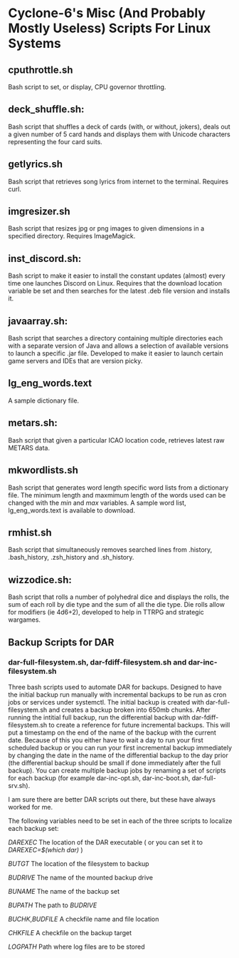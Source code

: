 # Cyclone-6's Misc (And Probably Mostly Useless) Scripts For Linux Systems

## cputhrottle.sh

Bash script to set, or display, CPU governor throttling.

## deck_shuffle.sh:

Bash script that shuffles a deck of cards (with, or without, jokers), deals out a given number of 5 card hands and displays them with Unicode characters representing the four card suits.

## getlyrics.sh

Bash script that retrieves song lyrics from internet to the terminal. Requires curl.

## imgresizer.sh

Bash script that resizes jpg or png images to given dimensions in a specified directory. Requires ImageMagick.

## inst_discord.sh:

Bash script to make it easier to install the constant updates (almost) every time one launches Discord on Linux. Requires that the download location variable be set and then searches for the latest .deb file version and installs it.

## javaarray.sh:

Bash script that searches a directory containing multiple directories each with a separate version of Java and allows a selection of available versions to launch a specific .jar file. Developed to make it easier to launch certain game servers and IDEs that are version picky.

## lg_eng_words.text

A sample dictionary file.

## metars.sh:

Bash script that given a particular ICAO location code, retrieves latest raw METARS data.

## mkwordlists.sh

Bash script that generates word length specific word lists from a dictionary file. The minimum length and maxmimum length of the words used can be changed with the _min_ and _max_ variables. A sample word list, lg_eng_words.text is available to download.

## rmhist.sh

Bash script that simultaneously removes searched lines from .history, .bash_history, .zsh_history and .sh_history.

## wizzodice.sh:

Bash script that rolls a number of polyhedral dice and displays the rolls, the sum of each roll by die type and the sum of all the die type. Die rolls allow for modifiers (ie 4d6+2), developed to help in TTRPG and strategic wargames.

## Backup Scripts for DAR

### dar-full-filesystem.sh, dar-fdiff-filesystem.sh and dar-inc-filesystem.sh

Three bash scripts used to automate DAR for backups. Designed to have the initial backup run manually with incremental backups to be run as cron jobs or services under systemctl. The initial backup is created with dar-full-filesystem.sh and creates a backup broken into 650mb chunks. After running the intitial full backup, run the differential backup with dar-fdiff-filesystem.sh to create a reference for future incremental backups. This will put a timestamp on the end of the name of the backup with the current date. Because of this you either have to wait a day to run your first scheduled backup or you can run your first incremental backup immediately by changing the date in the name of the differential backup to the day prior (the differential backup should be small if done immediately after the full backup). You can create multiple backup jobs by renaming a set of scripts for each backup (for example dar-inc-opt.sh, dar-inc-boot.sh, dar-full-srv.sh).

I am sure there are better DAR scripts out there, but these have always worked for me.

The following variables need to be set in each of the three scripts to localize each backup set:

_DAREXEC_ The location of the DAR executable ( or you can set it to _DAREXEC=$(which dar)_ )

_BUTGT_ The location of the filesystem to backup

_BUDRIVE_ The name of the mounted backup drive

_BUNAME_ The name of the backup set

_BUPATH_ The path to _BUDRIVE_

_BUCHK_,_BUDFILE_ A checkfile name and file location

_CHKFILE_ A checkfile on the backup target

_LOGPATH_ Path where log files are to be stored


